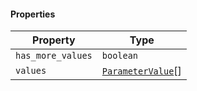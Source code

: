 #### Properties

| Property                                       | Type                                                |
| ---------------------------------------------- | --------------------------------------------------- |
| <a id="has_more_values"></a> `has_more_values` | `boolean`                                           |
| <a id="values"></a> `values`                   | [`ParameterValue`](./api_html/ParameterValue.md)\[] |

